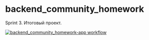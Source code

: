 # backend_community_homework
Sprint 3. Итоговый проект.

[![backend_community_homework-app workflow](https://github.com/KorsakovPV/hw02_community/workflows/hw02_community/badge.svg)](https://github.com/KorsakovPV/yamdb_final/actions)